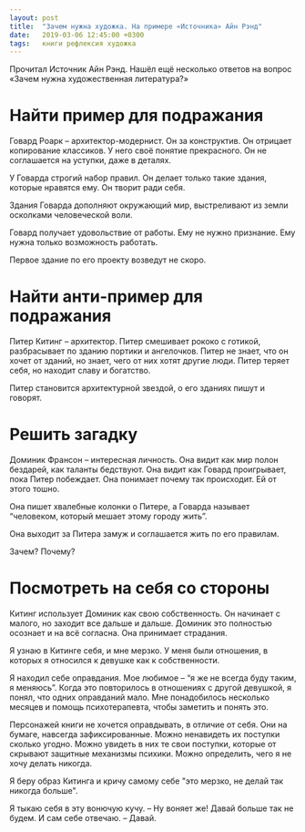 ```yaml
---
layout: post
title:  "Зачем нужна художка. На примере «Источника» Айн Рэнд"
date:   2019-03-06 12:45:00 +0300
tags: 	книги рефлексия художка
---
```


​Прочитал Источник Айн Рэнд. Нашёл ещё несколько ответов на вопрос «Зачем нужна художественная литература?» 

# Найти пример для подражания  

Говард Роарк – архитектор-модернист. Он за конструктив. Он отрицает копирование классиков. У него своё понятие прекрасного. Он не соглашается на уступки, даже в деталях. 

У Говарда строгий набор правил. Он делает только такие здания, которые нравятся ему. Он творит ради себя. 

Здания Говарда дополняют окружающий мир, выстреливают из земли осколками человеческой воли. 

Говард получает удовольствие от работы. Ему не нужно признание. Ему нужна только возможность работать. 

Первое здание по его проекту возведут не скоро. 

# Найти анти-пример для подражания 

Питер Китинг – архитектор. Питер смешивает рококо с готикой, разбрасывает по зданию портики и ангелочков. Питер не знает, что он хочет от зданий, но знает, чего от них хотят другие люди. Питер теряет себя, но находит славу и богатство. 

Питер становится архитектурной звездой, о его зданиях пишут и говорят. 

# Решить загадку  

Доминик Франсон – интересная личность. Она видит как мир полон бездарей, как таланты бедствуют. Она видит как Говард проигрывает, пока Питер побеждает. Она понимает почему так происходит. Ей от этого тошно. 

Она пишет хвалебные колонки о Питере, а Говарда называет “человеком, который мешает этому городу жить”. 

Она выходит за Питера замуж и соглашается жить по его правилам. 

Зачем? Почему? 

# Посмотреть на себя со стороны  

Китинг использует Доминик как свою собственность. Он начинает с малого, но заходит все дальше и дальше. Доминик это полностью осознает и на всё согласна. Она принимает страдания. 

Я узнаю в Китинге себя, и мне мерзко. У меня были отношения, в которых я относился к девушке как к собственности. 

Я находил себе оправдания. Мое любимое – “я же не всегда буду таким, я меняюсь”. Когда это повторилось в отношениях с другой девушкой, я понял, что одних оправданий мало. Мне понадобилось несколько месяцев и помощь психотерапевта, чтобы заметить и понять это. 

Персонажей книги не хочется оправдывать, в отличие от себя. Они на бумаге, навсегда зафиксированные. Можно ненавидеть их поступки сколько угодно. Можно увидеть в них те свои поступки, которые от скрывают защитные механизмы психики. Можно определить, чего я не хочу делать никогда. 

Я беру образ Китинга и кричу самому себе "это мерзко, не делай так никогда больше". 

Я тыкаю себя в эту вонючую кучу. 
– Ну воняет же! Давай больше так не будем. 
И сам себе отвечаю. 
– Давай.
